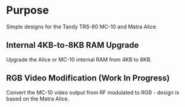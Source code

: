 # Purpose
Simple designs for the Tandy TRS-80 MC-10 and Matra Alice.

## Internal 4KB-to-8KB RAM Upgrade
Upgrade the Alice or MC-10 internal RAM from 4KB to 8KB.<br>

## RGB Video Modification (Work In Progress)
Convert the MC-10 video output from RF modulated to RGB - design is based on the Matra Alice.<br>
